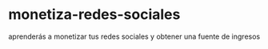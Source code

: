 # monetiza-redes-sociales
aprenderás a monetizar tus redes sociales y obtener una fuente de ingresos
